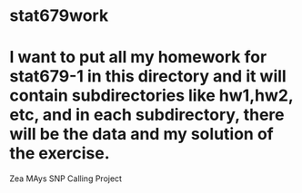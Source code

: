# stat679work
# I want to put all my homework for stat679-1 in this directory and it will contain subdirectories like hw1,hw2, etc, and in each subdirectory, there will be the data and my solution of the exercise.
Zea MAys SNP Calling Project
